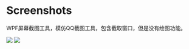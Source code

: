 # Screenshots
WPF屏幕截图工具，模仿QQ截图工具，包含截取窗口，但是没有绘图功能。

![](https://github.com/ibukisaar/Screenshots/raw/master/imgs/1.png)
![](https://github.com/ibukisaar/Screenshots/raw/master/imgs/2.png)
